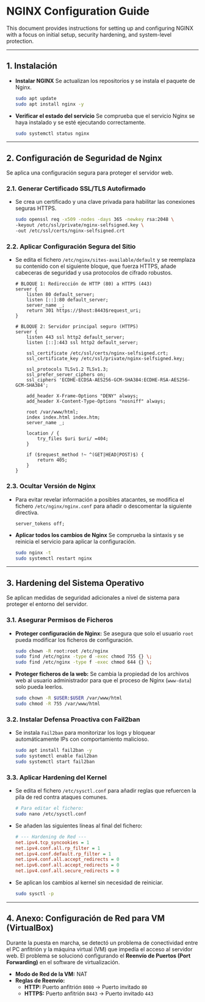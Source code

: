 # NGINX Configuration Guide

This document provides instructions for setting up and configuring NGINX with a focus on initial setup, security hardening, and system-level protection.

---

## 1. Instalación

- **Instalar NGINX**
    Se actualizan los repositorios y se instala el paquete de Nginx.
    ```bash
    sudo apt update
    sudo apt install nginx -y
    ```

- **Verificar el estado del servicio**
    Se comprueba que el servicio Nginx se haya instalado y se esté ejecutando correctamente.
    ```bash
    sudo systemctl status nginx
    ```
---

## 2. Configuración de Seguridad de Nginx

Se aplica una configuración segura para proteger el servidor web.

### 2.1. Generar Certificado SSL/TLS Autofirmado
- Se crea un certificado y una clave privada para habilitar las conexiones seguras HTTPS.
    ```bash
    sudo openssl req -x509 -nodes -days 365 -newkey rsa:2048 \
    -keyout /etc/ssl/private/nginx-selfsigned.key \
    -out /etc/ssl/certs/nginx-selfsigned.crt
    ```

### 2.2. Aplicar Configuración Segura del Sitio
- Se edita el fichero `/etc/nginx/sites-available/default` y se reemplaza su contenido con el siguiente bloque, que fuerza HTTPS, añade cabeceras de seguridad y usa protocolos de cifrado robustos.
    ```nginx
    # BLOQUE 1: Redirección de HTTP (80) a HTTPS (443)
    server {
        listen 80 default_server;
        listen [::]:80 default_server;
        server_name _;
        return 301 https://$host:8443$request_uri;
    }

    # BLOQUE 2: Servidor principal seguro (HTTPS)
    server {
        listen 443 ssl http2 default_server;
        listen [::]:443 ssl http2 default_server;

        ssl_certificate /etc/ssl/certs/nginx-selfsigned.crt;
        ssl_certificate_key /etc/ssl/private/nginx-selfsigned.key;

        ssl_protocols TLSv1.2 TLSv1.3;
        ssl_prefer_server_ciphers on;
        ssl_ciphers 'ECDHE-ECDSA-AES256-GCM-SHA384:ECDHE-RSA-AES256-GCM-SHA384';

        add_header X-Frame-Options "DENY" always;
        add_header X-Content-Type-Options "nosniff" always;

        root /var/www/html;
        index index.html index.htm;
        server_name _;

        location / {
            try_files $uri $uri/ =404;
        }

        if ($request_method !~ ^(GET|HEAD|POST)$) {
            return 405;
        }
    }
    ```

### 2.3. Ocultar Versión de Nginx
- Para evitar revelar información a posibles atacantes, se modifica el fichero `/etc/nginx/nginx.conf` para añadir o descomentar la siguiente directiva.
    ```nginx
    server_tokens off;
    ```
- **Aplicar todos los cambios de Nginx**
    Se comprueba la sintaxis y se reinicia el servicio para aplicar la configuración.
    ```bash
    sudo nginx -t
    sudo systemctl restart nginx
    ```

---

## 3. Hardening del Sistema Operativo

Se aplican medidas de seguridad adicionales a nivel de sistema para proteger el entorno del servidor.

### 3.1. Asegurar Permisos de Ficheros
- **Proteger configuración de Nginx:**
    Se asegura que solo el usuario `root` pueda modificar los ficheros de configuración.
    ```bash
    sudo chown -R root:root /etc/nginx
    sudo find /etc/nginx -type d -exec chmod 755 {} \;
    sudo find /etc/nginx -type f -exec chmod 644 {} \;
    ```
- **Proteger ficheros de la web:**
    Se cambia la propiedad de los archivos web al usuario administrador para que el proceso de Nginx (`www-data`) solo pueda leerlos.
    ```bash
    sudo chown -R $USER:$USER /var/www/html
    sudo chmod -R 755 /var/www/html
    ```

### 3.2. Instalar Defensa Proactiva con Fail2ban
- Se instala `Fail2ban` para monitorizar los logs y bloquear automáticamente IPs con comportamiento malicioso.
    ```bash
    sudo apt install fail2ban -y
    sudo systemctl enable fail2ban
    sudo systemctl start fail2ban
    ```

### 3.3. Aplicar Hardening del Kernel
- Se edita el fichero `/etc/sysctl.conf` para añadir reglas que refuercen la pila de red contra ataques comunes.
    ```bash
    # Para editar el fichero:
    sudo nano /etc/sysctl.conf
    ```
- Se añaden las siguientes líneas al final del fichero:
    ```ini
    # --- Hardening de Red ---
    net.ipv4.tcp_syncookies = 1
    net.ipv4.conf.all.rp_filter = 1
    net.ipv4.conf.default.rp_filter = 1
    net.ipv4.conf.all.accept_redirects = 0
    net.ipv6.conf.all.accept_redirects = 0
    net.ipv4.conf.all.secure_redirects = 0
    ```
- Se aplican los cambios al kernel sin necesidad de reiniciar.
    ```bash
    sudo sysctl -p
    ```
---

## 4. Anexo: Configuración de Red para VM (VirtualBox)

Durante la puesta en marcha, se detectó un problema de conectividad entre el PC anfitrión y la máquina virtual (VM) que impedía el acceso al servidor web. El problema se solucionó configurando el **Reenvío de Puertos (Port Forwarding)** en el software de virtualización.

- **Modo de Red de la VM:** NAT
- **Reglas de Reenvío:**
    - **HTTP:** Puerto anfitrión `8080` -> Puerto invitado `80`
    - **HTTPS:** Puerto anfitrión `8443` -> Puerto invitado `443`
